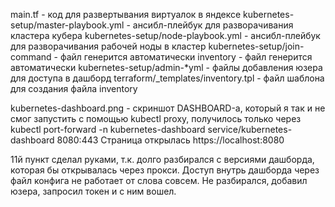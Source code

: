 main.tf - код для развертывания виртуалок в яндексе
kubernetes-setup/master-playbook.yml 	- ансибл-плейбук для разворачивания кластера кубера
kubernetes-setup/node-playbook.yml 		- ансибл-плейбук для разворачивания рабочей ноды в кластер
kubernetes-setup/join-command			- файл генерится автоматически
inventory								- файл генерится автоматически
kubernetes-setup/admin-*yml				- файлы добавления юзера для доступа в дашборд
terraform/_templates/inventory.tpl 		- файл шаблона для создания файла inventory

kubernetes-dashboard.png - скриншот DASHBOARD-а, который я так и не смог запустить с помощью 
kubectl proxy, 
получилось только через 
kubectl port-forward -n kubernetes-dashboard service/kubernetes-dashboard 8080:443
Страница открылась https://localhost:8080

11й пункт сделал руками, т.к. долго разбирался с версиями дашборда, которая бы открывалась через прокси.
Доступ внутрь дашборда через файл конфига не работает от слова совсем. Не разбирался, добавил юзера, запросил токен и с ним вошел.

